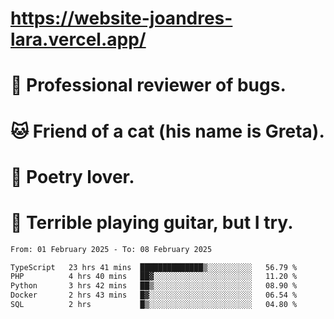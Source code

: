 # https://website-joandres-lara.vercel.app/
# 🐛 Professional reviewer of bugs.
# 🐱 Friend of a cat (his name is Greta).
# 📜 Poetry lover.
# 🎸 Terrible playing guitar, but I try.

<!--START_SECTION:waka-->

```txt
From: 01 February 2025 - To: 08 February 2025

TypeScript   23 hrs 41 mins  ██████████████▒░░░░░░░░░░   56.79 %
PHP          4 hrs 40 mins   ██▓░░░░░░░░░░░░░░░░░░░░░░   11.20 %
Python       3 hrs 42 mins   ██▒░░░░░░░░░░░░░░░░░░░░░░   08.90 %
Docker       2 hrs 43 mins   █▓░░░░░░░░░░░░░░░░░░░░░░░   06.54 %
SQL          2 hrs           █▒░░░░░░░░░░░░░░░░░░░░░░░   04.80 %
```

<!--END_SECTION:waka-->
